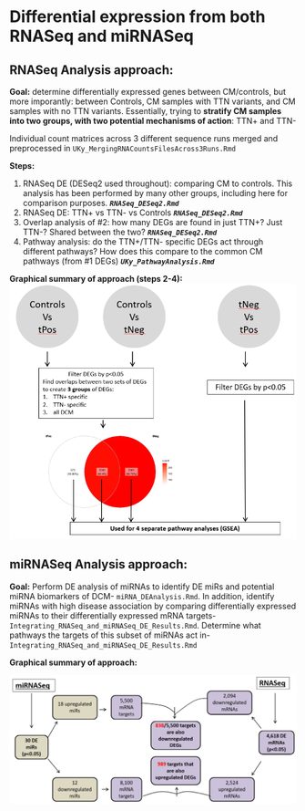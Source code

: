 # Differential expression from both RNASeq and miRNASeq

## RNASeq Analysis approach:
**Goal:** determine differentially expressed genes between CM/controls, but more imporantly: between Controls, CM samples with TTN variants, and CM samples with no TTN variants. 
Essentially, trying to **stratify CM samples into two groups, with two potential mechanisms of action**: TTN+ and TTN-

Individual count matrices across 3 different sequence runs merged and preprocessed in `UKy_MergingRNACountsFilesAcross3Runs.Rmd`

**Steps:**
1. RNASeq DE (DESeq2 used throughout): comparing CM to controls. This analysis has been performed by many other groups, including here for comparison purposes. ***`RNASeq_DESeq2.Rmd`***
2. RNASeq DE: TTN+ vs TTN- vs Controls ***`RNASeq_DESeq2.Rmd`***
3. Overlap analysis of #2: how many DEGs are found in just TTN+? Just TTN-? Shared between the two? ***`RNASeq_DESeq2.Rmd`***
4. Pathway analysis: do the TTN+/TTN- specific DEGs act through different pathways? How does this compare to the common CM pathways (from #1 DEGs) ***`UKy_PathwayAnalysis.Rmd`***

**Graphical summary of approach (steps 2-4):**
![RNASeqApproach](RNASeq_DEMethod.PNG)

## miRNASeq Analysis approach:
**Goal:** Perform DE analysis of miRNAs to identify DE miRs and potential miRNA biomarkers of DCM- `miRNA_DEAnalysis.Rmd`. In addition, identify miRNAs with high disease association by comparing differentially expressed miRNAs to their differentially expressed mRNA targets- `Integrating_RNASeq_and_miRNASeq_DE_Results.Rmd`. Determine what pathways the targets of this subset of miRNAs act in- `Integrating_RNASeq_and_miRNASeq_DE_Results.Rmd`


**Graphical summary of approach:**

![miRNAApproach](miRNAMethod.PNG)
